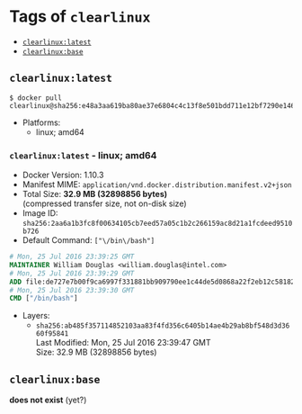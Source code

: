 <!-- THIS FILE IS GENERATED VIA '.template-helpers/generate-tag-details.pl' -->

# Tags of `clearlinux`

-	[`clearlinux:latest`](#clearlinuxlatest)
-	[`clearlinux:base`](#clearlinuxbase)

## `clearlinux:latest`

```console
$ docker pull clearlinux@sha256:e48a3aa619ba80ae37e6804c4c13f8e501bdd711e12bf7290e1466fba0ce5a86
```

-	Platforms:
	-	linux; amd64

### `clearlinux:latest` - linux; amd64

-	Docker Version: 1.10.3
-	Manifest MIME: `application/vnd.docker.distribution.manifest.v2+json`
-	Total Size: **32.9 MB (32898856 bytes)**  
	(compressed transfer size, not on-disk size)
-	Image ID: `sha256:2aa6a1b3fc8f00634105cb7eed57a05c1b2c266159ac8d21a1fcdeed9510b726`
-	Default Command: `["\/bin\/bash"]`

```dockerfile
# Mon, 25 Jul 2016 23:39:25 GMT
MAINTAINER William Douglas <william.douglas@intel.com>
# Mon, 25 Jul 2016 23:39:29 GMT
ADD file:de727e7b00f9ca6997f331881bb909790ee1c44de5d0868a22f2eb12c5818222 in /
# Mon, 25 Jul 2016 23:39:30 GMT
CMD ["/bin/bash"]
```

-	Layers:
	-	`sha256:ab485f357114852103aa83f4fd356c6405b14ae4b29ab8bf548d3d3660f95841`  
		Last Modified: Mon, 25 Jul 2016 23:39:47 GMT  
		Size: 32.9 MB (32898856 bytes)

## `clearlinux:base`

**does not exist** (yet?)
